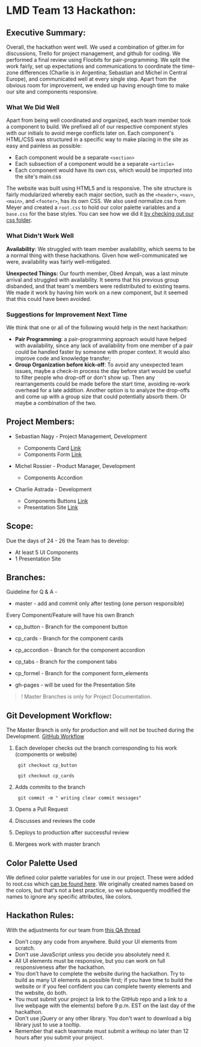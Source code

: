 # LMD Team 13 Hackathon:


## Executive Summary:

Overall, the hackathon went well. We used a combination of gitter.im for discussions, Trello for project management, and github for coding. We performed a final review using Floobits for pair-programming. We split the work fairly, set up expectations and communications to coordinate the time-zone differences (Charlie is in Argentina; Sebastian and Michel in Central Europe), and communicated well at every single step. Apart from the obvious room for improvement, we ended up having enough time to make our site and components responsive. 



### What We Did Well

Apart from being well coordinated and organized, each team member took a component to build. We prefixed all of our respective component styles with our initials to avoid merge conflicts later on. Each component's HTML/CSS was structured in a specific way to make placing in the site as easy and painless as possible: 

- Each component would be a separate `<section>`
- Each subsection of a component would be a separate `<article>` 
- Each component would have its own css, which would be imported into the site's main.css


The website was built using HTML5 and is responsive. The site structure is fairly modularized whereby each major section, such as the `<header>`, `<nav>`, `<main>`, and `<footer>`, has its own CSS. We also used normalize.css from Meyer and created a `root.css` to hold our color palette variables and a `base.css` for the base styles. You can see how we did it [by checking out our css folder](https://github.com/snagy22000/LMD-UI-Framework/blob/gh-pages/src/styles/css/main.css). 



### What Didn't Work Well 

**Availability**: We struggled with team member availability, which seems to be a normal thing with these hackathons. Given how well-communicated we were, availability was fairly well-mitigated. 



**Unexpected Things:**  Our fourth member, Obed Ampah, was a last minute arrival and struggled with availability.  It seems that his previous group disbanded, and that team's members were redistributed to existing teams. We made it work by having him work on a new component, but it seemed that this could have been avoided. 



### Suggestions for Improvement Next Time

We think that one or all of the following would help in the next hackathon: 

- **Pair Programming**: a pair-programming approach would have helped with availability, since any lack of availability from one member of a pair could be handled faster by someone with proper context. It would also improve code and knowledge transfer; 
- **Group Organization before kick-off**: To avoid any unexpected team issues, maybe a check-in process the day before start would be useful to filter people who drop-off or don't show up. Then any rearrangements could be made before the start time, avoiding re-work overhead for a late addition. Another option is to analyze the drop-offs and come up with a group size that could potentially absorb them. Or maybe a combination of the two. 





## Project Members:

* Sebastian Nagy - Project Management, Development
  - Components Card [Link](https://htmlpreview.github.io/?https://github.com/snagy22000/LMD-UI-Framework/blob/cp_cards/cards/index.html)
  - Components Form [Link](https://htmlpreview.github.io/?https://github.com/snagy22000/LMD-UI-Framework/blob/cp_formel/src/index.html)

* Michel Rossier - Product Manager, Development
  - Components Accordion

* Charlie Astrada - Development
  - Components Buttons [Link](https://htmlpreview.github.io/?https://github.com/snagy22000/LMD-UI-Framework/blob/cp_button/button/button.html)
  - Presentation Site [Link](https://snagy22000.github.io/LMD-UI-Framework/) 

## Scope:
Due the days of 24 - 26 the Team has to develop:

* At least 5 UI Components
* 1 Presentation Site

## Branches:

Guideline for Q & A -

* master - add and commit only after testing (one person responsible)



Every Component/Feature will have his own Branch

* cp_button - Branch for the component button
* cp_cards -  Branch for the component cards
* cp_accordion - Branch for the component accordion
* cp_tabs - Branch for the component tabs
* cp_formel - Branch for the component form_elements

* gh-pages - will be used for the Presentation Site


> ! Master Branches is only for Project Documentation.

## Git Development Workflow:


The Master Branch is only for production and will not be touched during the Development.
[GitHub Workflow](https://guides.github.com/introduction/flow/)

1. Each developer checks out the branch corresponding to his work (components or website)

        git checkout cp_button

        git checkout cp_cards


2. Adds commits to the branch 

        git commit -m " writing clear commit messages"

3. Opens a Pull Request  

4. Discusses and reviews the code

5. Deploys to production after successful review

6. Mergees work with master branch

## Color Palette Used

We defined color palette variables for use in our project. These were added to root.css which [can be found here](https://github.com/snagy22000/LMD-UI-Framework/blob/gh-pages/src/styles/css/root.css).  We originally created names based on the colors, but that's not a best practice, so we subsequently modified the names to ignore any specific attributes, like colors. 


## Hackathon Rules:

With the adjustments for our team from [this QA thread](https://qa.moderndeveloper.com/t/hackathon-teams-9-12-13-and-18/2509)

* Don’t copy any code from anywhere. Build your UI elements from scratch.
* Don’t use JavaScript unless you decide you absolutely need it.
* All UI elements must be responsive, but you can work on full responsiveness after the hackathon.
* You don’t have to complete the website during the hackathon. Try to build as many UI elements as possible first; if you have time to build the website or if you feel confident you can complete twenty elements and the website, do both.
* You must submit your project (a link to the GitHub repo and a link to a live webpage with the elements) before 9 p.m. EST on the last day of the hackathon.
* Don't use jQuery or any other library. You don't want to download a big library just to use a tooltip.
* Remember that each teammate must submit a writeup no later than 12 hours after you submit your project.

